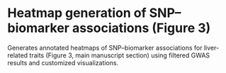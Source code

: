 # Heatmap generation of SNP–biomarker associations (Figure 3)

Generates annotated heatmaps of SNP–biomarker associations for liver-related traits (Figure 3, main manuscript section) using filtered GWAS results and customized visualizations.

